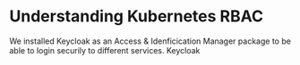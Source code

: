 # Understanding Kubernetes RBAC
We installed Keycloak as an Access & Idenficication Manager package to be able to login securily to different services. Keycloak
